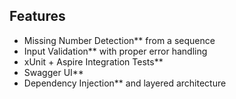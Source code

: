 ## Features

- Missing Number Detection** from a sequence
- Input Validation** with proper error handling
- xUnit + Aspire Integration Tests**
- Swagger UI**
- Dependency Injection** and layered architecture

